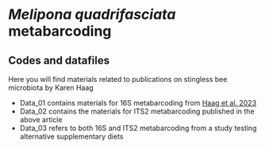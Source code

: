 <html>

<body>

<h1><i>Melipona quadrifasciata</i> metabarcoding</h1>

<h2>Codes and datafiles</h2>

<p>Here you will find materials related to publications on stingless bee microbiota by Karen Haag</p>

<ul>

<li>Data_01 contains materials for 16S metabarcoding from <a href="https://link.springer.com/article/10.1007/s00248-022-02027-3/">Haag et al. 2023</a></li>

<li>Data_02 contains the materials for ITS2 metabarcoding published in the above article</li>

<li>Data_03 refers to both 16S and ITS2 metabarcoding from a study testing alternative supplementary diets</li>

</ul>

</body>

</html>
